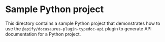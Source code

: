 # Sample Python project 

This directory contains a sample Python project that demonstrates how to use the `@apify/docusaurus-plugin-typedoc-api` plugin to generate API documentation for a Python project.